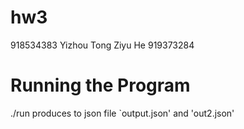 # hw3

918534383 Yizhou Tong
Ziyu He 919373284

# Running the Program
./run produces to json file `output.json' and 'out2.json'
